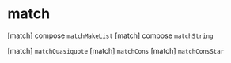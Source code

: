 # match

[match] compose `matchMakeList`
[match] compose `matchString`

[match] `matchQuasiquote`
[match] `matchCons`
[match] `matchConsStar`
